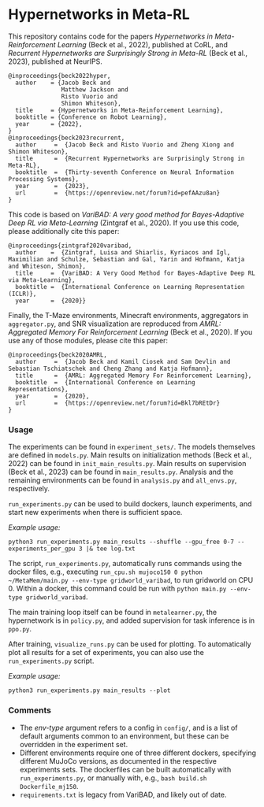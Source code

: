 # Hypernetworks in Meta-RL

This repository contains code for the papers *Hypernetworks in Meta-Reinforcement Learning* (Beck et al., 2022), published at CoRL, and *Recurrent Hypernetworks are Surprisingly Strong in Meta-RL* (Beck et al., 2023), published at NeurIPS.

```
@inproceedings{beck2022hyper,
  author    = {Jacob Beck and
               Matthew Jackson and
               Risto Vuorio and
               Shimon Whiteson},
  title     = {Hypernetworks in Meta-Reinforcement Learning},
  booktitle = {Conference on Robot Learning},
  year      = {2022},
}
@inproceedings{beck2023recurrent,
  author     =  {Jacob Beck and Risto Vuorio and Zheng Xiong and Shimon Whiteson},
  title      =  {Recurrent Hypernetworks are Surprisingly Strong in Meta-RL},
  booktitle  =  {Thirty-seventh Conference on Neural Information Processing Systems},
  year       =  {2023},
  url        =  {https://openreview.net/forum?id=pefAAzu8an}
}
```

This code is based on *VariBAD: A very good method for Bayes-Adaptive Deep RL via Meta-Learning* (Zintgraf et al., 2020). If you use this code, please additionally cite this paper:

```
@inproceedings{zintgraf2020varibad,
  author    =  {Zintgraf, Luisa and Shiarlis, Kyriacos and Igl, Maximilian and Schulze, Sebastian and Gal, Yarin and Hofmann, Katja and Whiteson, Shimon},
  title     =  {VariBAD: A Very Good Method for Bayes-Adaptive Deep RL via Meta-Learning},
  booktitle =  {International Conference on Learning Representation (ICLR)},
  year      =  {2020}}
```

Finally, the T-Maze environments, Minecraft environments, aggregators in `aggregator.py`, and SNR visualization are reproduced from *AMRL: Aggregated Memory For Reinforcement Learning* (Beck et al., 2020). If you use any of those modules, please cite this paper:

```
@inproceedings{beck2020AMRL,
  author     =  {Jacob Beck and Kamil Ciosek and Sam Devlin and Sebastian Tschiatschek and Cheng Zhang and Katja Hofmann},
  title      =  {AMRL: Aggregated Memory For Reinforcement Learning},
  booktitle  =  {International Conference on Learning Representations},
  year       =  {2020},
  url        =  {https://openreview.net/forum?id=Bkl7bREtDr}
}
```

### Usage

The experiments can be found in `experiment_sets/`. The models themselves are defined in `models.py`. Main results on initialization methods (Beck et al., 2022) can be found in `init_main_results.py`. Main results on supervision (Beck et al., 2023) can be found in `main_results.py`. Analysis and the remaining environments can be found in `analysis.py` and `all_envs.py`, respectively.

`run_experiments.py` can be used to build dockers, launch experiments, and start new experiments when there is sufficient space.

*Example usage:*
```
python3 run_experiments.py main_results --shuffle --gpu_free 0-7 --experiments_per_gpu 3 |& tee log.txt
```

The script, `run_experiments.py`, automatically runs commands using the docker files, e.g., executing `run_cpu.sh mujoco150 0 python ~/MetaMem/main.py --env-type gridworld_varibad`, to run gridworld on CPU 0. Within a docker, this command could be run with `python main.py --env-type gridworld_varibad`. 

The main training loop itself can be found in `metalearner.py`, the hypernetwork is in `policy.py`, and added supervision for task inference is in `ppo.py`.

After training, `visualize_runs.py` can be used for plotting. To automatically plot all results for a set of experiments, you can also use the `run_experiments.py` script.

*Example usage:*
```
python3 run_experiments.py main_results --plot
```

### Comments

- The *env-type* argument refers to a config in `config/`, and is a list of default arguments common to an environment, but these can be overridden in the experiment set.
- Different environments require one of three different dockers, specifying different MuJoCo versions, as documented in the respective experiments sets.
The dockerfiles can be built automatically with `run_experiments.py`, or manually with, e.g., `bash build.sh Dockerfile_mj150`.
- `requirements.txt` is legacy from VariBAD, and likely out of date.
